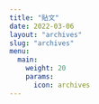 ```yaml
---
title: "貼文"
date: 2022-03-06
layout: "archives"
slug: "archives"
menu:
  main:
    weight: 20
    params:
      icon: archives
---
```

